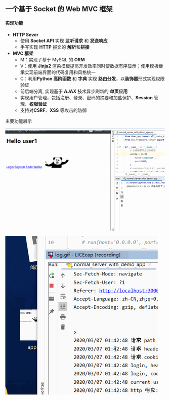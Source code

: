 ## 一个基于 Socket 的 Web MVC 框架 

#### 实现功能

- **HTTP Sever**
  - 使用 **Socket API** 实现 **监听请求** 和 **发送响应**
  - 手写实现 **HTTP** 报文的 **解析**和**拼接**  
- **MVC 框架**
  - M：实现了基于 MySQL 的 **ORM**
  - V：使用 **Jinja2** 渲染模板提高开发效率同时使数据有序显示；使用模板继承实现前端界面的代码复用和风格统一
  - C：利用**Python 高阶函数** 和 **字典** 实现 **路由分发**，以**装饰器**形式实现权限验证
  - 前后端分离, 实现基于 **AJAX** 技术异步刷新的 **单页应用**
  - 实现用户管理，包括注册、登录、密码的摘要和加盐保护、**Session** 管理、**权限验证**
  - 支持对**CSRF**、**XSS** 等攻击的防御

主要功能展示

![](.\mvc_framework_app.gif)

![](.\framework_log.gif)